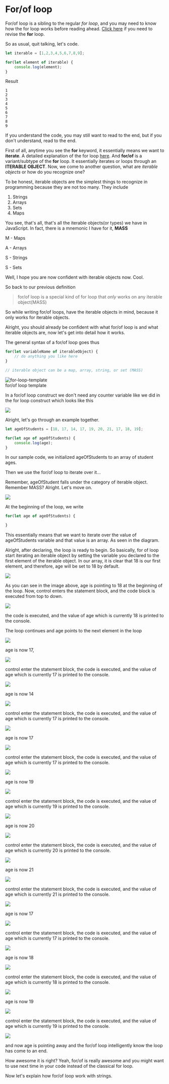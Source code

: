 # For/of loop

For/of loop is a sibling to the regular *for loop*, and you may need to know how the for loop works before reading ahead. [Click here]() if you need to revise the **for** loop. 

So as usual, quit talking, let's code.

```javascript
let iterable = [1,2,3,4,5,6,7,8,9];

for(let element of iterable) {
    console.log(element);
}
```
Result 

```
1
2
3
4
5
6
7
8
9
```

If you understand the code, you may still want to read to the end, but if you don't understand, read to the end. 

First of all, anytime you see the **for** keyword, it essentially means we want to **iterate**. A detailed explanation of the for loop [here](). And **for/of** is a variant/subtype of the **for** loop. It essentially iterates or loops through an **ITERABLE OBJECT**. Now, we come to another question, what are *iterable objects* or how do you recognize one? 

To be honest, iterable objects are the simplest things to recognize in programming because they are not too many. They include

1) Strings
2) Arrays
3) Sets
4) Maps

You see, that's all, that's all the iterable objects(or types) we have in JavaScript. In fact, there is a mnemonic I have for it, **MASS**

M - Maps

A - Arrays

S - Strings

S - Sets

Well, I hope you are now confident with iterable objects now. Cool. 

So back to our previous definition

> for/of loop is a special kind of for loop that *only* works on any iterable object(MASS) 

So while writing for/of loops, have the iterable objects in mind, because it only works for iterable objects. 

Alright, you should already be confident with what for/of loop is and what iterable objects are, now let's get into detail how it works.

The general syntax of a for/of loop goes thus


```javascript
for(let variableName of iterableObject) {
    // do anything you like here
}

// iterable object can be a map, array, string, or set (MASS)
```
![for-loop-template](./images/for-of-loops/template.jpg)<br> for/of loop template

In a for/of loop construct we don't need any counter variable like we did in the for loop construct which looks like this

![](./images/for-loops/loop34.jpg)

Alright, let's go through an example together.

```javascript
let ageOfStudents = [18, 17, 14, 17, 19, 20, 21, 17, 18, 19];

for(let age of ageOfStudents) {
    console.log(age);
}
```
In our sample code, we initialized ageOfStudents to an array of student ages.

Then we use the for/of loop to iterate over it...

Remember, ageOfStudent falls under the category of iterable object. Remember MASS? Alright. Let's move on.

![](./images/for-of-loops/loop1.jpg)

At the beginning of the loop, we write

```javascript
for(let age of ageOfStudents) {

}
```
This essentially means that we want to iterate over the value of ageOfStudents variable and that value is an array. As seen in the diagram. 

Alright, after declaring, the loop is ready to begin. So basically, for of loop start iterating an iterable object by setting the variable you declared to the first element of the iterable object. In our array, it is clear that 18 is our first element, and therefore, age will be set to 18 by default. 

![](./images/for-of-loops/loop2.jpg)

As you can see in the image above, age is pointing to 18 at the beginning of the loop. Now, control enters the statement block, and the code block is executed from top to down.

![](./images/for-of-loops/loop3.jpg)

the code is executed, and the value of age which is currently 18 is printed to the console.

The loop continues and age points to the next element in the loop

![](./images/for-of-loops/loop4.jpg)

age is now 17, 

![](./images/for-of-loops/loop3.jpg)

control enter the statement block, the code is executed, and the value of age which is currently 17 is printed to the console.

![](./images/for-of-loops/loop5.jpg)

age is now 14

![](./images/for-of-loops/loop3.jpg)

control enter the statement block, the code is executed, and the value of age which is currently 17 is printed to the console.

![](./images/for-of-loops/loop6.jpg)

age is now 17

![](./images/for-of-loops/loop3.jpg)

control enter the statement block, the code is executed, and the value of age which is currently 17 is printed to the console.

![](./images/for-of-loops/loop7.jpg)

age is now 19

![](./images/for-of-loops/loop3.jpg)

control enter the statement block, the code is executed, and the value of age which is currently 19 is printed to the console.

![](./images/for-of-loops/loop8.jpg)

age is now 20

![](./images/for-of-loops/loop3.jpg)

control enter the statement block, the code is executed, and the value of age which is currently 20 is printed to the console.

![](./images/for-of-loops/loop9.jpg)

age is now 21

![](./images/for-of-loops/loop3.jpg)

control enter the statement block, the code is executed, and the value of age which is currently 21 is printed to the console.

![](./images/for-of-loops/loop10.jpg)

age is now 17

![](./images/for-of-loops/loop3.jpg)

control enter the statement block, the code is executed, and the value of age which is currently 17 is printed to the console.

![](./images/for-of-loops/loop11.jpg)

age is now 18

![](./images/for-of-loops/loop3.jpg)

control enter the statement block, the code is executed, and the value of age which is currently 18 is printed to the console.

![](./images/for-of-loops/loop12.jpg)

age is now 19

![](./images/for-of-loops/loop3.jpg)

control enter the statement block, the code is executed, and the value of age which is currently 19 is printed to the console.

![](./images/for-of-loops/loop13.jpg)

and now age is pointing away and the for/of loop intelligently know the loop has come to an end. 

How awesome it is right? Yeah, for/of is really awesome and you might want to use next time in your code instead of the classical for loop.

Now let's explain how for/of loop work with strings.
